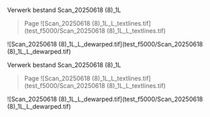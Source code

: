 Verwerk bestand Scan_20250618 (8)_1L
> Page 
![Scan_20250618 (8)_1L_L_textlines.tif](test_f5000/Scan_20250618 (8)_1L_L_textlines.tif)

![Scan_20250618 (8)_1L_L_dewarped.tif](test_f5000/Scan_20250618 (8)_1L_L_dewarped.tif)

Verwerk bestand Scan_20250618 (8)_1L
> Page 
![Scan_20250618 (8)_1L_L_textlines.tif](test_f5000/Scan_20250618 (8)_1L_L_textlines.tif)

![Scan_20250618 (8)_1L_L_dewarped.tif](test_f5000/Scan_20250618 (8)_1L_L_dewarped.tif)


